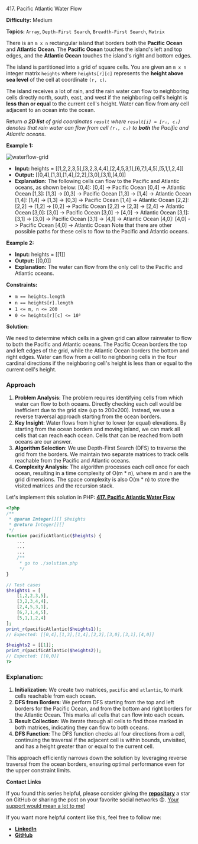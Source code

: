 417\. Pacific Atlantic Water Flow

**Difficulty:** Medium

**Topics:** `Array`, `Depth-First Search`, `Breadth-First Search`, `Matrix`

There is an `m x n` rectangular island that borders both the **Pacific Ocean** and **Atlantic Ocean**. The **Pacific Ocean** touches the island's left and top edges, and the **Atlantic Ocean** touches the island's right and bottom edges.

The island is partitioned into a grid of square cells. You are given an `m x n` integer matrix `heights` where `heights[r][c]` represents the **height above sea level** of the cell at coordinate `(r, c)`.

The island receives a lot of rain, and the rain water can flow to neighboring cells directly north, south, east, and west if the neighboring cell's height is **less than or equal** to the current cell's height. Water can flow from any cell adjacent to an ocean into the ocean.

Return _a **2D list** of grid coordinates `result` where `result[i] = [rᵢ, cᵢ]` denotes that rain water can flow from cell `(rᵢ, cᵢ)` to **both** the Pacific and Atlantic oceans_.

**Example 1:**

![waterflow-grid](https://assets.leetcode.com/uploads/2021/06/08/waterflow-grid.jpg)

- **Input:** heights = [[1,2,2,3,5],[3,2,3,4,4],[2,4,5,3,1],[6,7,1,4,5],[5,1,1,2,4]]
- **Output:** [[0,4],[1,3],[1,4],[2,2],[3,0],[3,1],[4,0]]
- **Explanation:** The following cells can flow to the Pacific and Atlantic oceans, as shown below:
  [0,4]: [0,4] -> Pacific Ocean
  [0,4] -> Atlantic Ocean
  [1,3]: [1,3] -> [0,3] -> Pacific Ocean
  [1,3] -> [1,4] -> Atlantic Ocean
  [1,4]: [1,4] -> [1,3] -> [0,3] -> Pacific Ocean
  [1,4] -> Atlantic Ocean
  [2,2]: [2,2] -> [1,2] -> [0,2] -> Pacific Ocean
  [2,2] -> [2,3] -> [2,4] -> Atlantic Ocean
  [3,0]: [3,0] -> Pacific Ocean
  [3,0] -> [4,0] -> Atlantic Ocean
  [3,1]: [3,1] -> [3,0] -> Pacific Ocean
  [3,1] -> [4,1] -> Atlantic Ocean
  [4,0]: [4,0] -> Pacific Ocean
  [4,0] -> Atlantic Ocean
  Note that there are other possible paths for these cells to flow to the Pacific and Atlantic oceans.

**Example 2:**

- **Input:** heights = [[1]]
- **Output:** [[0,0]]
- **Explanation:** The water can flow from the only cell to the Pacific and Atlantic oceans.

**Constraints:**

- `m == heights.length`
- `n == heights[r].length`
- `1 <= m, n <= 200`
- `0 <= heights[r][c] <= 10⁵`







**Solution:**

We need to determine which cells in a given grid can allow rainwater to flow to both the Pacific and Atlantic oceans. The Pacific Ocean borders the top and left edges of the grid, while the Atlantic Ocean borders the bottom and right edges. Water can flow from a cell to neighboring cells in the four cardinal directions if the neighboring cell's height is less than or equal to the current cell's height.

### Approach
1. **Problem Analysis**: The problem requires identifying cells from which water can flow to both oceans. Directly checking each cell would be inefficient due to the grid size (up to 200x200). Instead, we use a reverse traversal approach starting from the ocean borders.
2. **Key Insight**: Water flows from higher to lower (or equal) elevations. By starting from the ocean borders and moving inland, we can mark all cells that can reach each ocean. Cells that can be reached from both oceans are our answer.
3. **Algorithm Selection**: We use Depth-First Search (DFS) to traverse the grid from the borders. We maintain two separate matrices to track cells reachable from the Pacific and Atlantic oceans.
4. **Complexity Analysis**: The algorithm processes each cell once for each ocean, resulting in a time complexity of O(m * n), where m and n are the grid dimensions. The space complexity is also O(m * n) to store the visited matrices and the recursion stack.

Let's implement this solution in PHP: **[417. Pacific Atlantic Water Flow](https://github.com/mah-shamim/leet-code-in-php/tree/main/algorithms/000417-pacific-atlantic-water-flow/solution.php)**

```php
<?php
/**
 * @param Integer[][] $heights
 * @return Integer[][]
 */
function pacificAtlantic($heights) {
    ...
    ...
    ...
    /**
     * go to ./solution.php
     */
}

// Test cases
$heights1 = [
    [1,2,2,3,5],
    [3,2,3,4,4],
    [2,4,5,3,1],
    [6,7,1,4,5],
    [5,1,1,2,4]
];
print_r(pacificAtlantic($heights1));
// Expected: [[0,4],[1,3],[1,4],[2,2],[3,0],[3,1],[4,0]]

$heights2 = [[1]];
print_r(pacificAtlantic($heights2));
// Expected: [[0,0]]
?>
```

### Explanation:

1. **Initialization**: We create two matrices, `pacific` and `atlantic`, to mark cells reachable from each ocean.
2. **DFS from Borders**: We perform DFS starting from the top and left borders for the Pacific Ocean, and from the bottom and right borders for the Atlantic Ocean. This marks all cells that can flow into each ocean.
3. **Result Collection**: We iterate through all cells to find those marked in both matrices, indicating they can flow to both oceans.
4. **DFS Function**: The DFS function checks all four directions from a cell, continuing the traversal if the adjacent cell is within bounds, unvisited, and has a height greater than or equal to the current cell.

This approach efficiently narrows down the solution by leveraging reverse traversal from the ocean borders, ensuring optimal performance even for the upper constraint limits.

**Contact Links**

If you found this series helpful, please consider giving the **[repository](https://github.com/mah-shamim/leet-code-in-php)** a star on GitHub or sharing the post on your favorite social networks 😍. [Your support would mean a lot to me!](https://jackaltimer.com/hzk8jsphf8?key=5ba736283dafd7f94a84865e3cc3d775)

If you want more helpful content like this, feel free to follow me:

- **[LinkedIn](https://www.linkedin.com/in/arifulhaque/)**
- **[GitHub](https://github.com/mah-shamim)**